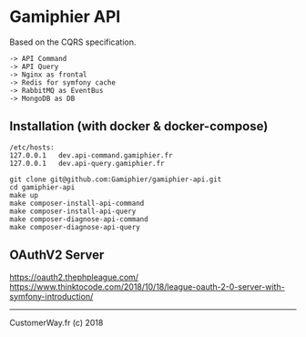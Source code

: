 # Gamiphier API

Based on the CQRS specification.

    -> API Command
    -> API Query
    -> Nginx as frontal
    -> Redis for symfony cache
    -> RabbitMQ as EventBus
    -> MongoDB as DB

## Installation (with docker & docker-compose)

    /etc/hosts:
    127.0.0.1   dev.api-command.gamiphier.fr
    127.0.0.1   dev.api-query.gamiphier.fr

    git clone git@github.com:Gamiphier/gamiphier-api.git
    cd gamiphier-api
    make up
    make composer-install-api-command
    make composer-install-api-query
    make composer-diagnose-api-command
    make composer-diagnose-api-query

## OAuthV2 Server

https://oauth2.thephpleague.com/
https://www.thinktocode.com/2018/10/18/league-oauth-2-0-server-with-symfony-introduction/


-----------
CustomerWay.fr (c) 2018
